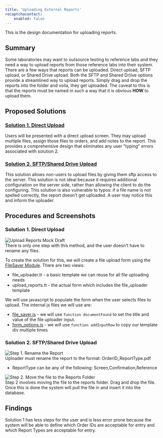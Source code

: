 ```yaml
---
title: 'Uploading External Reports'
recaptchacontact:
    enabled: false
---
```


This is the design documentation for uploading reports.

## Summary
Some laboratories may want to outsource testing to reference labs and they need a way to upload reports from those reference labs into their system. There are a few ways that reports can be uploaded. Direct upload, SFTP upload, or Shared Drive upload. Both the SFTP and Shared Dr)ive options provide a streamlined way to upload reports. Simply drag and drop the reports into the folder and voila, they get uploaded. The caveat to this is that the reports must be named in such a way that it is obvious **HOW** to upload them.

## Proposed Solutions
### [Solution 1. Direct Upload](#sol1)
Users will be presented with a direct upload screen. They may upload multiple files, assign those files to orders, and add notes to the report. This provides a comprehensive design that eliminates any user "typing" errors associated with solution 2.

### [Solution 2. SFTP/Shared Drive Upload](#sol2)
This solution allows non-users to upload files by giving them sftp access to the server. This solution is not ideal because it requires additional configuration on the server side, rather than allowing the client to do the configuring. This solution is also vulnerable to typos: if a file name is not spelled correctly, the report doesn't get uploaded. A user may notice this and inform the uploader.

## Procedures and Screenshots
<a name="sol1"></a>
### Solution 1. Direct Upload 
![Upload Reports Mock Draft](https://docs.radiumlis.com/user/pages/images/UploadReportsPage.png)  
There is only one step with this method, and the user doesn't have to rename any files.

To create the solution for this, we will create a file upload form using the [FileSaver Module](../modules/filesaver).
There are two views:  
* file_uploader.tt - a basic template we can reuse for all file uploading needs
* upload_reports.tt  - the actual form which includes the file_uploader template  
  
  
We will use javascript to populate the form when the user selects files to upload.
The internal js files we will use are:
* [file_saver.js](../javascript/file_saver?target=_blank) - we will use `function documentFound` to set the title and value of the file uploader input.
* [form_options.js](../javascript/form_options?target=_blank)  - we will use `function addInputRow`  to copy our template div multiple times

<a name="sol2"></a>
### Solution 2. SFTP/Shared Drive Upload  
![Step 1. Rename the Report](https://docs.radiumlis.com/user/pages/images/Step1-RenameReport.png)  
Uploader must rename the report to the format: OrderID_ReportType.pdf
* ReportType can be any of the following: Screen,Confirmation,Reference

![Step 2. Move the file to the Reports Folder](https://docs.radiumlis.com/user/pages/images/Step2-MoveFileToReportsFolder.png)  
Step 2 involves moving the file to the reports folder. Drag and drop the file. Once this is done the system will pull the file in and insert it into the database.

## Findings
Solution 1 has less steps for the user and is less error prone because the system will be able to define which Order IDs are acceptable for entry and which Report Types are acceptable for entry.